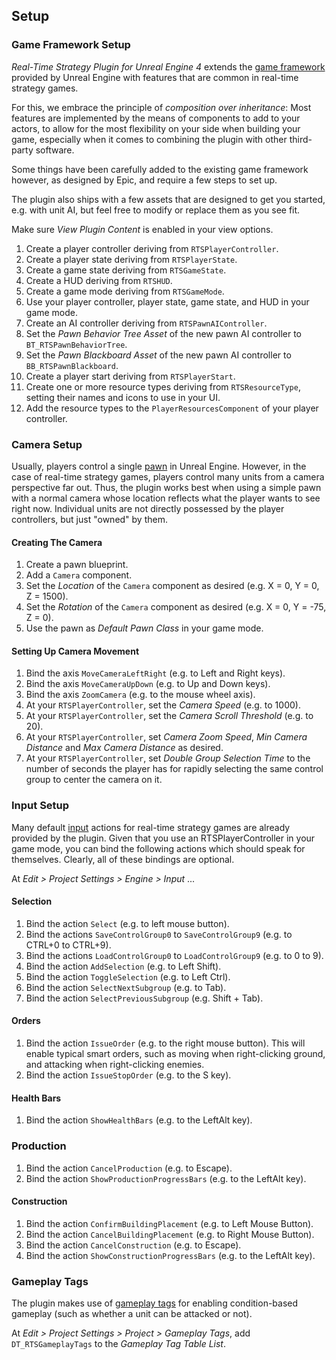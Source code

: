 ## Setup

### Game Framework Setup

_Real-Time Strategy Plugin for Unreal Engine 4_ extends the [game framework](https://docs.unrealengine.com/en-US/Gameplay/Framework/index.html) provided by Unreal Engine with features that are common in real-time strategy games.

For this, we embrace the principle of _composition over inheritance_: Most features are implemented by the means of components to add to your actors, to allow for the most flexibility on your side when building your game, especially when it comes to combining the plugin with other third-party software.

Some things have been carefully added to the existing game framework however, as designed by Epic, and require a few steps to set up.

The plugin also ships with a few assets that are designed to get you started, e.g. with unit AI, but feel free to modify or replace them as you see fit.

Make sure _View Plugin Content_ is enabled in your view options.

1. Create a player controller deriving from `RTSPlayerController`.
1. Create a player state deriving from `RTSPlayerState`.
1. Create a game state deriving from `RTSGameState`.
1. Create a HUD deriving from `RTSHUD`.
1. Create a game mode deriving from `RTSGameMode`.
1. Use your player controller, player state, game state, and HUD in your game mode.
1. Create an AI controller deriving from `RTSPawnAIController`.
1. Set the _Pawn Behavior Tree Asset_ of the new pawn AI controller to `BT_RTSPawnBehaviorTree`.
1. Set the _Pawn Blackboard Asset_ of the new pawn AI controller to `BB_RTSPawnBlackboard`.
1. Create a player start deriving from `RTSPlayerStart`.
1. Create one or more resource types deriving from `RTSResourceType`, setting their names and icons to use in your UI.
1. Add the resource types to the `PlayerResourcesComponent` of your player controller.


### Camera Setup

Usually, players control a single [pawn](https://docs.unrealengine.com/en-US/Gameplay/Framework/Pawn/index.html) in Unreal Engine. However, in the case of real-time strategy games, players control many units from a camera perspective far out. Thus, the plugin works best when using a simple pawn with a normal camera whose location reflects what the player wants to see right now. Individual units are not directly possessed by the player controllers, but just "owned" by them.

#### Creating The Camera

1. Create a pawn blueprint.
1. Add a `Camera` component.
1. Set the _Location_ of the `Camera` component as desired (e.g. X = 0, Y = 0, Z = 1500).
1. Set the _Rotation_ of the `Camera` component as desired (e.g. X = 0, Y = -75, Z = 0).
1. Use the pawn as _Default Pawn Class_ in your game mode.

#### Setting Up Camera Movement

1. Bind the axis `MoveCameraLeftRight` (e.g. to Left and Right keys).
1. Bind the axis `MoveCameraUpDown` (e.g. to Up and Down keys).
1. Bind the axis `ZoomCamera` (e.g. to the mouse wheel axis).
1. At your `RTSPlayerController`, set the _Camera Speed_ (e.g. to 1000).
1. At your `RTSPlayerController`, set the _Camera Scroll Threshold_ (e.g. to 20).
1. At your `RTSPlayerController`, set _Camera Zoom Speed_, _Min Camera Distance_ and _Max Camera Distance_ as desired.
1. At your `RTSPlayerController`, set _Double Group Selection Time_ to the number of seconds the player has for rapidly selecting the same control group to center the camera on it.


### Input Setup

Many default [input](https://docs.unrealengine.com/en-US/Gameplay/Input/index.html) actions for real-time strategy games are already provided by the plugin. Given that you use an RTSPlayerController in your game mode, you can bind the following actions which should speak for themselves. Clearly, all of these bindings are optional.

At _Edit > Project Settings > Engine > Input_ ...

#### Selection

1. Bind the action `Select` (e.g. to left mouse button).
1. Bind the actions `SaveControlGroup0` to `SaveControlGroup9` (e.g. to CTRL+0 to CTRL+9).
1. Bind the actions `LoadControlGroup0` to `LoadControlGroup9` (e.g. to 0 to 9).
1. Bind the action `AddSelection` (e.g. to Left Shift).
1. Bind the action `ToggleSelection` (e.g. to Left Ctrl).
1. Bind the action `SelectNextSubgroup` (e.g. to Tab).
1. Bind the action `SelectPreviousSubgroup` (e.g. Shift + Tab).

#### Orders

1. Bind the action `IssueOrder` (e.g. to the right mouse button). This will enable typical smart orders, such as moving when right-clicking ground, and attacking when right-clicking enemies.
1. Bind the action `IssueStopOrder` (e.g. to the S key).

#### Health Bars

1. Bind the action `ShowHealthBars` (e.g. to the LeftAlt key).

### Production

1. Bind the action `CancelProduction` (e.g. to Escape).
1. Bind the action `ShowProductionProgressBars` (e.g. to the LeftAlt key).

#### Construction

1. Bind the action `ConfirmBuildingPlacement` (e.g. to Left Mouse Button).
1. Bind the action `CancelBuildingPlacement` (e.g. to Right Mouse Button).
1. Bind the action `CancelConstruction` (e.g. to Escape).
1. Bind the action `ShowConstructionProgressBars` (e.g. to the LeftAlt key).


### Gameplay Tags

The plugin makes use of [gameplay tags](https://docs.unrealengine.com/en-US/Gameplay/Tags/index.html) for enabling condition-based gameplay (such as whether a unit can be attacked or not). 

At _Edit > Project Settings > Project > Gameplay Tags_, add `DT_RTSGameplayTags` to the _Gameplay Tag Table List_.
